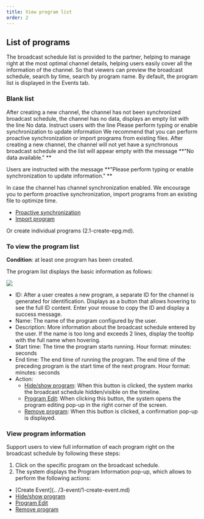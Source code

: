 ```yaml
---
title: View program list
order: 2
---
```


## List of programs

The broadcast schedule list is provided to the partner, helping to manage right at the most optimal channel details, helping users easily cover all the information of the channel. So that viewers can preview the broadcast schedule, search by time, search by program name.
By default, the program list is displayed in the Events tab.

### Blank list

After creating a new channel, the channel has not been synchronized broadcast schedule, the channel has no data, displays an empty list with the line No data.
Instruct users with the line Please perform typing or enable synchronization to update information
We recommend that you can perform proactive synchronization or import programs from existing files.
After creating a new channel, the channel will not yet have a synchronous broadcast schedule and the list will appear empty with the message \*\*"No data available." \*\*

Users are instructed with the message \*\*"Please perform typing or enable synchronization to update information." \*\*

In case the channel has channel synchronization enabled. We encourage you to perform proactive synchronization, import programs from an existing file to optimize time.

- [Proactive synchronization](./2.7-manual-sync.md)
- [Import program](./2.5-import-epg.md)

Or create individual programs (2.1-create-epg.md).

### To view the program list

**Condition**: at least one program has been created.

The program list displays the basic information as follows:

![](/images/lrm/list/program.png)

- ID: After a user creates a new program, a separate ID for the channel is generated for identification. Displays as a button that allows hovering to see the full ID content. Enter your mouse to copy the ID and display a success message.
- Name: The name of the program configured by the user.
- Description: More information about the broadcast schedule entered by the user. If the name is too long and exceeds 2 lines, display the tooltip with the full name when hovering.
- Start time: The time the program starts running. Hour format: minutes: seconds
- End time: The end time of running the program. The end time of the preceding program is the start time of the next program. Hour format: minutes: seconds
- Action:
  - [Hide/show program](./2.4-display.md): When this button is clicked, the system marks the broadcast schedule hidden/visible on the timeline.
  - [Program Edit](./2.3-edit-epg.md): When clicking this button, the system opens the program editing pop-up in the right corner of the screen.
  - [Remove program](./2.8-delete-epg.md): When this button is clicked, a confirmation pop-up is displayed.

### View program information

Support users to view full information of each program right on the broadcast schedule by following these steps:

1. Click on the specific program on the broadcast schedule.
2. The system displays the Program Information pop-up, which allows to perform the following actions:

- [Create Event](.. /3-event/1-create-event.md)
- [Hide/show program](./2.4-display.md)
- [Program Edit](./2.3-edit-epg.md)
- [Remove program](./2.8-delete-epg.md)
